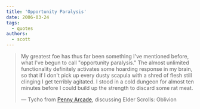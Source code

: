 ```yaml
---
title: 'Opportunity Paralysis'
date: 2006-03-24
tags:
  - quotes
authors:
  - scott
---
```


> My greatest foe has thus far been something I've mentioned before, what I've begun to call "opportunity paralysis." The almost unlimited functionality definitely activates some hoarding response in my brain, so that if I don't pick up every dusty scapula with a shred of flesh still clinging I get terribly agitated. I stood in a cold dungeon for almost ten minutes before I could build up the strength to discard some rat meat.
>
> — Tycho from [Penny Arcade](http://www.penny-arcade.com/2006/03/24), discussing Elder Scrolls: Oblivion

